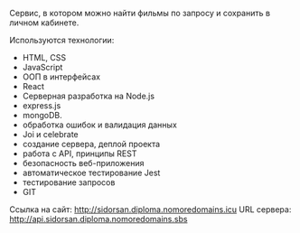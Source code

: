 Сервис, в котором можно найти фильмы по запросу и сохранить в личном кабинете.

Используются технологии:

- HTML, CSS
- JavaScript
- ООП в интерфейсах
- React
- Серверная разработка на Node.js
- express.js
- mongoDB.
- обработка ошибок и валидация данных
- Joi и celebrate
- создание сервера, деплой проекта
- работа с API, принципы REST
- безопасность веб-приложения
- автоматическое тестирование Jest
- тестирование запросов
- GIT

Ссылка на сайт: http://sidorsan.diploma.nomoredomains.icu URL сервера: http://api.sidorsan.diploma.nomoredomains.sbs
